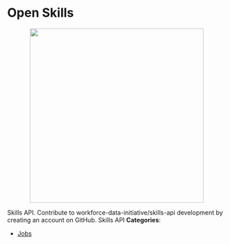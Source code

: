 # Open Skills

<p align="center">
    <img width="400" src="https://raw.githubusercontent.com/awesome-apis/awesome-apis/apis/open-skills/logo_256x256.png" />
</p>


Skills API.  Contribute to workforce-data-initiative/skills-api development by creating an account on GitHub.  Skills API
**Categories**:

- [Jobs](https://github/awesome-apis/awesome-apis#jobs)



